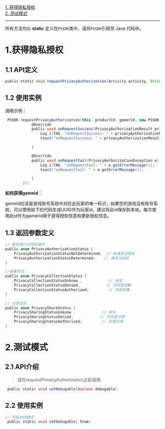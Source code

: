 [1. 获得隐私授权](#jump1)<br>
[2. 测试模式](#jump2)<br>


------------

所有方法均以 **static** 定义在`PSSDK`类中，请将`PSSDK`引用至 Java 代码中。

# <span id="jump1">1.获得隐私授权</span>
## 1.1 API定义
```groovy
public static void requestPrivacyAuthorization(Activity activity, String productId, String playerId, RequestPrivacyAuthorizationCallBack callBack) 
```

## 1.2 使用实例

调用示例：
```groovy
 PSSDK.requestPrivacyAuthorization(this, productId, gamerId, new PSSDK.RequestPrivacyAuthorizationCallBack() {
            @Override
            public void onRequestSuccess(PrivacyAuthorizationResult privacyAuthorizationResult) {
                Log.i(TAG, "onRequestSuccess: " + privacyAuthorizationResult.toString());
                toast("onRequestSuccess: " + privacyAuthorizationResult.toString());

            }

            @Override
            public void onRequestFail(PrivacyAuthorizationException e) {
                Log.i(TAG, "onRequestFail: " + e.getErrorMessage());
                toast("onRequestFail: " + e.getErrorMessage());

            }
        });
```

**如何获得gameid**：

gameId应该是游戏账号系统中对应此玩家的唯一标识，如果您的游戏没有账号系统，可以使用如下的代码生成UUID作为玩家id，建议将此id保存到本地，每次使用此id作为gamerid用于获得授权信息和更新授权信息。


## 1.3 返回参数定义

```groovy
// 是否进行过授权操作
public enum PrivacyAuthorizationStatus {
    PrivacyAuthorizationStatusNotDetermined,  // 未请求过授权
    PrivacyAuthorizationStatusDetermined;    // 请求过授权
}
```
```groovy
//收集状态
public enum PrivacyCollectionStatus {
    PrivacyCollectionStatusUnknow ,            // 未知
    PrivacyCollectionStatusDenied,            // 不同意收集
    PrivacyCollectionStatusAuthorized;         // 同意收集
}
```

```groovy
// 分享状态
public enum PrivacyShareStatus {
    PrivacySharingStatusUnknow ,            // 未知
    PrivacySharingStatusDenied,            // 不同意分享
    PrivacySharingStatusAuthorized;         // 同意分享
}
```

# <span id="jump2">2.测试模式</span>
## 2.1 API介绍
> 请在requestPrivacyAuthorization之前调用

```groovy
 public static void setDebugable(boolean debugable)
```

## 2.2 使用实例
```groovy
// 开启测试模式
 public static void setDebugable( true)
```